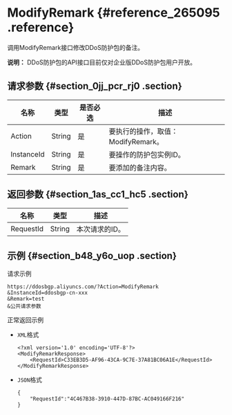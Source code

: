 # ModifyRemark {#reference_265095 .reference}

调用ModifyRemark接口修改DDoS防护包的备注。

**说明：** DDoS防护包的API接口目前仅对企业版DDoS防护包用户开放。

## 请求参数 {#section_0jj_pcr_rj0 .section}

|名称|类型|是否必选|描述|
|--|--|----|--|
|Action|String|是|要执行的操作，取值：ModifyRemark。|
|InstanceId|String|是|要操作的防护包实例ID。|
|Remark|String|是|要添加的备注内容。|

## 返回参数 {#section_1as_cc1_hc5 .section}

|名称|类型|描述|
|--|--|--|
|RequestId|String|本次请求的ID。|

## 示例 {#section_b48_y6o_uop .section}

请求示例

``` {#codeblock_60x_v7t_oqo}
https://ddosbgp.aliyuncs.com/?Action=ModifyRemark
&InstanceId=ddosbgp-cn-xxx
&Remark=test
&公共请求参数
```

正常返回示例

-   `XML`格式

    ``` {#codeblock_yok_0bb_bul}
    <?xml version='1.0' encoding='UTF-8'?>
    <ModifyRemarkResponse>
        <RequestId>C33EB3D5-AF96-43CA-9C7E-37A81BC06A1E</RequestId>
    </ModifyRemarkResponse>
    ```

-   `JSON`格式

    ``` {#codeblock_ftr_37u_bst}
    {
        "RequestId":"4C467B38-3910-447D-87BC-AC049166F216"
    }
    ```


